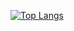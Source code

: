 [![Top Langs](https://github-readme-stats.vercel.app/api/top-langs/?username=0-ayano
)](https://github.com/anuraghazra/github-readme-stats)
